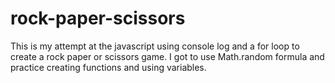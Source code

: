 # rock-paper-scissors

This is my attempt at the javascript using console log and a for loop to create a rock paper or scissors game. I got to use Math.random formula and practice creating functions and using variables. 